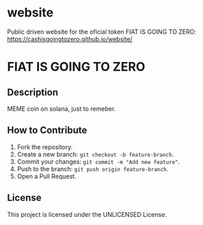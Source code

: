 # website
Public driven website for the oficial token FIAT IS GOING TO ZERO: https://cashisgoingtozero.github.io/website/

# FIAT IS GOING TO ZERO

## Description
MEME coin on solana, just to remeber. 

## How to Contribute
1. Fork the repository.
2. Create a new branch: `git checkout -b feature-branch`.
3. Commit your changes: `git commit -m "Add new feature"`.
4. Push to the branch: `git push origin feature-branch`.
5. Open a Pull Request.

## License
This project is licensed under the UNLICENSED License.
